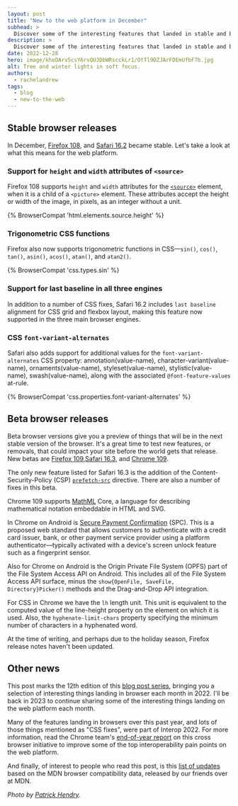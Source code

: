 ```yaml
---
layout: post
title: "New to the web platform in December"
subhead: >
  Discover some of the interesting features that landed in stable and beta web browsers during December 2022.
description: >
  Discover some of the interesting features that landed in stable and beta web browsers during December 2022.
date: 2022-12-28
hero: image/kheDArv5csY6rvQUJDbWRscckLr1/OtTl9DZJArFDEmUfbF7b.jpg
alt: Tree and winter lights in soft focus.
authors:
  - rachelandrew
tags:
  - blog
  - new-to-the-web
---
```


## Stable browser releases

In December, [Firefox 108](https://developer.mozilla.org/docs/Mozilla/Firefox/Releases/108), and [Safari 16.2](https://developer.apple.com/documentation/safari-release-notes/safari-16_2-release-notes) became stable. Let's take a look at what this means for the web platform.

### Support for `height` and `width` attributes of `<source>`

Firefox 108 supports `height` and `width` attributes for the [`<source>`](https://developer.mozilla.org/docs/Web/HTML/Element/source) element, when it is a child of a `<picture>` element. These attributes accept the height or width of the image, in pixels, as an integer without a unit.

{% BrowserCompat 'html.elements.source.height' %}

### Trigonometric CSS functions

Firefox also now supports trigonometric functions in CSS—`sin()`, `cos()`, `tan()`, `asin()`, `acos()`, `atan()`, and `atan2()`.

{% BrowserCompat 'css.types.sin' %}

### Support for last baseline in all three engines

In addition to a number of CSS fixes, Safari 16.2 includes `last baseline` alignment for CSS grid and flexbox layout, making this feature now supported in the three main browser engines. 

### CSS `font-variant-alternates`

Safari also adds support for additional values for the `font-variant-alternates` CSS property: annotation(value-name), character-variant(value-name), ornaments(value-name), styleset(value-name), stylistic(value-name), swash(value-name), along with the associated `@font-feature-values` at-rule.

{% BrowserCompat 'css.properties.font-variant-alternates' %}

## Beta browser releases

Beta browser versions give you a preview of things that will be in the next stable version of the browser. It's a great time to test new features, or removals, that could impact your site before the world gets that release. New betas are [Firefox 109](https://developer.mozilla.org/docs/Mozilla/Firefox/Releases/109),[Safari 16.3](https://developer.apple.com/documentation/safari-release-notes/safari-16_3-release-notes), and [Chrome 109](https://developer.chrome.com/blog/chrome-109-beta/). 

The only new feature listed for Safari 16.3 is the addition of the Content-Security-Policy (CSP) [`prefetch-src`](https://developer.mozilla.org/docs/Web/HTTP/Headers/Content-Security-Policy/prefetch-src) directive. There are also a number of fixes in this beta.

Chrome 109 supports [MathML](https://developer.mozilla.org/docs/Web/MathML) Core, a language for describing mathematical notation embeddable in HTML and SVG. 

In Chrome on Android is [Secure Payment Confirmation](https://developer.chrome.com/blog/spc-on-android/) (SPC). This is a proposed web standard that allows customers to authenticate with a credit card issuer, bank, or other payment service provider using a platform authenticator—typically activated with a device's screen unlock feature such as a fingerprint sensor.

Also for Chrome on Android is the Origin Private File System (OPFS) part of the File System Access API on Android. This includes all of the File System Access API surface, minus the `show{OpenFile, SaveFile, Directory}Picker()` methods and the Drag-and-Drop API integration.

For CSS in Chrome we have the `lh` length unit. This unit is equivalent to the computed value of the line-height property on the element on which it is used. Also, the `hyphenate-limit-chars` property specifying the minimum number of characters in a hyphenated word. 

At the time of writing, and perhaps due to the holiday season, Firefox release notes haven't been updated.

## Other news

This post marks the 12th edition of this [blog post series](/tags/new-to-the-web/), bringing you a selection of interesting things landing in browser each month in 2022. I'll be back in 2023 to continue sharing some of the interesting things landing on the web platform each month.

Many of the features landing in browsers over this past year, and lots of those things mentioned as "CSS fixes", were part of Interop 2022. For more information, read the Chrome team's [end-of-year report](/interop-2022-wrapup/) on this cross browser initiative to improve some of the top interoperability pain points on the web platform.

And finally, of interest to people who read this post, is this [list of updates](https://developer.mozilla.org//plus/updates) based on the MDN browser compatibility data, released by our friends over at MDN. 
  
_Photo by [Patrick Hendry](https://unsplash.com/@worldsbetweenlines?utm_source=unsplash&utm_medium=referral&utm_content=creditCopyText)._
  